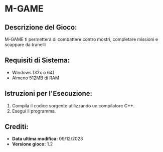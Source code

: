 # M-GAME

## Descrizione del Gioco:
M-GAME ti permetterà di combattere contro mostri, completare missioni e scappare da tranelli

## Requisiti di Sistema:
- Windows (32x o 64)
- Almeno 512MB di RAM 

## Istruzioni per l'Esecuzione:
1. Compila il codice sorgente utilizzando un compilatore C++.
2. Esegui il programma.

## Crediti:
- **Data ultima modifica:** 09/12/2023
- **Versione gioco:** 1.2
